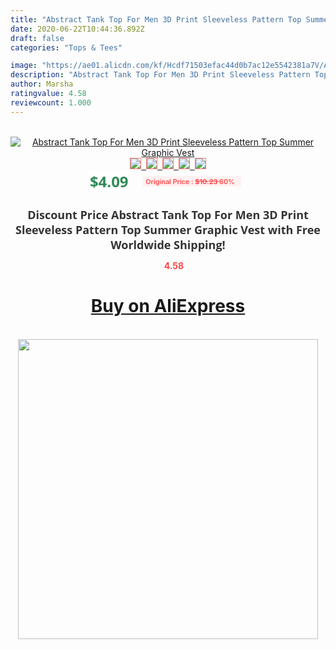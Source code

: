 ```yaml
---
title: "Abstract Tank Top For Men 3D Print Sleeveless Pattern Top Summer Graphic Vest"
date: 2020-06-22T10:44:36.892Z
draft: false
categories: "Tops & Tees"

image: "https://ae01.alicdn.com/kf/Hcdf71503efac44d0b7ac12e5542381a7V/Abstract-Tank-Top-For-Men-3D-Print-Sleeveless-Pattern-Top-Summer-Graphic-Vest.jpg"
description: "Abstract Tank Top For Men 3D Print Sleeveless Pattern Top Summer Graphic Vest"
author: Marsha
ratingvalue: 4.58
reviewcount: 1.000
---
```

<br>
<div style="text-align: center;">
<a href="https://s.click.aliexpress.com/e/_9HnLez" target="_blank" rel="nofollow noopener noreferrer"><img alt="Abstract Tank Top For Men 3D Print Sleeveless Pattern Top Summer Graphic Vest" class="magnifier-image" src="https://ae01.alicdn.com/kf/Hcdf71503efac44d0b7ac12e5542381a7V/Abstract-Tank-Top-For-Men-3D-Print-Sleeveless-Pattern-Top-Summer-Graphic-Vest.jpg_640x640.jpg">
<br>
<img style="border:1px solid salmon" src="https://ae01.alicdn.com/kf/Hcdf71503efac44d0b7ac12e5542381a7V/Abstract-Tank-Top-For-Men-3D-Print-Sleeveless-Pattern-Top-Summer-Graphic-Vest.jpg_120x120.jpg">&nbsp;&nbsp;<img style="border:1px solid salmon" src="https://ae01.alicdn.com/kf/H4759b6995d9a4d70b73e3e665cb658a7F/Abstract-Tank-Top-For-Men-3D-Print-Sleeveless-Pattern-Top-Summer-Graphic-Vest.jpg_120x120.jpg">&nbsp;&nbsp;<img style="border:1px solid salmon" src="_120x120.jpg">&nbsp;&nbsp;<img style="border:1px solid salmon" src="_120x120.jpg">&nbsp;&nbsp;<img style="border:1px solid salmon" src="_120x120.jpg"></a></div><br0>
<div style="text-align: center;"><span style="background-color: white; border: 0px; box-sizing: border-box; color: seagreen; display: inline-block; font-family: &quot;open sans&quot; , &quot;arial&quot; , &quot;helvetica&quot; , sans-serif , &quot;heiti&quot;; font-size: 24px; font-stretch: inherit; font-weight: 700; line-height: inherit; margin: 0px 10px 0px 0px; padding: 0px; vertical-align: middle;">$4.09 </span>
<span style="background: rgb(255 , 241 , 241); border-radius: 3px; border: 0px; box-sizing: border-box; color: #ff4747; display: inline-block; font-family: inherit; font-size: 12px; font-stretch: inherit; font-style: inherit; font-variant: inherit; font-weight: 600; line-height: inherit; margin: 0px; padding: 2px 5px; transform: scale(0.9); vertical-align: middle;">Original Price : <b style="text-decoration: line-through;">$10.23 </b> 60%&nbsp;&nbsp;</span></div>
<h1 style="color: #333333; display: inline-block; font-family: &quot;open sans&quot; , &quot;arial&quot; , &quot;helvetica&quot; , sans-serif , &quot;heiti&quot;; font-size: 18px; font-stretch: inherit; font-weight: 700; text-align: center;">Discount Price Abstract Tank Top For Men 3D Print Sleeveless Pattern Top Summer Graphic Vest with Free Worldwide Shipping!</h1>
<div style="color: #ff4747; text-align: center;">
<img src="https://4.bp.blogspot.com/-M0ZcTcb-5uY/XleCXlxnR4I/AAAAAAAAAEc/OrjgMkXV1oMQFaCRZj5HQwOCBcu3w1FegCPcBGAYYCw/s1600/star.png" style="height: 15px;">&nbsp;<b>4.58</b></div>
<div class="button_cont" align="center"><a class="buynow_a" href="https://s.click.aliexpress.com/e/_9HnLez" target="_blank" rel="nofollow noopener noreferrer"><H1>Buy on AliExpress</H1></a></div><br>
<div class="separator" style="clear: both; text-align: center;">
<img src="https://lh3.googleusercontent.com/-pTy5HemUv9M/XlePHvY0dAI/AAAAAAAAAE4/0nX5iRUoIWY8eMW9Dpxeirr157OZliDIgCLcBGAsYHQ/s1600/badge.gif" width="480">
</div>

